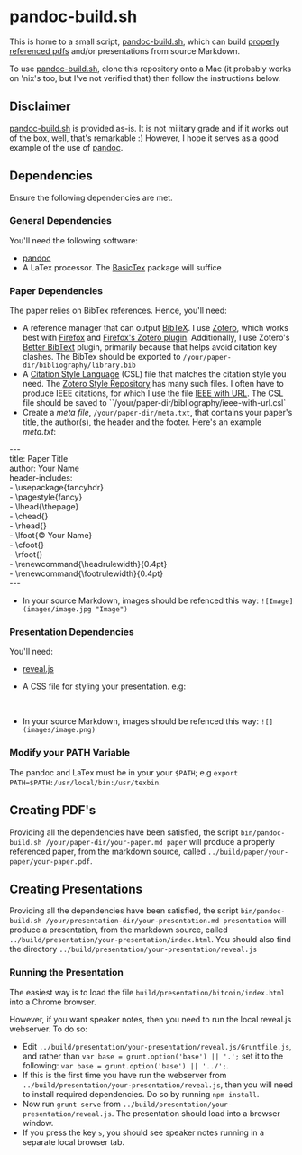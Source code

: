 # pandoc-build.sh

This is home to a small script, [pandoc-build.sh](bin/pandoc-build.sh), which can build [properly referenced pdfs](https://github.com/glowkeeper/Markdown-with-References) and/or presentations from source Markdown. 

To use [pandoc-build.sh](bin/pandoc-build.sh), clone this repository onto a Mac (it probably works on 'nix's too, but I've not verified that) then follow the instructions below.

## Disclaimer

[pandoc-build.sh](bin/pandoc-build.sh) is provided as-is. It is not military grade and if it works out of the box, well, that's remarkable :) However, I hope it serves as a good example of the use of [pandoc](https://github.com/jgm/pandoc/releases/download/1.17.0.2/).

## Dependencies

Ensure the following dependencies are met.

### General Dependencies

You'll need the following software:

+ [pandoc](https://github.com/jgm/pandoc/releases/download/1.17.0.2/pandoc-1.17.0.2-osx.pkg "pandoc")
+ A LaTex processor. The [BasicTex](http://tug.org/cgi-bin/mactex-download/BasicTeX.pkg "BasicTex") package will suffice

### Paper Dependencies

The paper relies on BibTex references. Hence, you'll need:

+ A reference manager that can output [BibTeX](http://www.bibtex.org/). I use [Zotero](https://www.zotero.org/), which works best with [Firefox](https://www.mozilla.org/en-GB/firefox/new/) and [Firefox's Zotero plugin](https://download.zotero.org/extension/zotero-4.0.29.10.xpi). Additionally, I use Zotero's [Better BibText](https://github.com/retorquere/zotero-better-bibtex) plugin, primarily because that helps avoid citation key clashes. The BibTex should be exported to `/your/paper-dir/bibliography/library.bib`
+ A [Citation Style Language](http://citationstyles.org/) (CSL) file that matches the citation style you need. The [Zotero Style Repository](https://www.zotero.org/styles) has many such files. I often have to produce IEEE citations, for which I use the file [IEEE with URL](https://www.zotero.org/styles/ieee-with-url). The CSL file should be saved to ``/your/paper-dir/bibliography/ieee-with-url.csl`
+ Create a _meta file_, `/your/paper-dir/meta.txt`, that contains your paper's title, the author(s), the header and the footer. Here's an example _meta.txt_:

---<br>
title: Paper Title<br>
author: Your Name<br>
header-includes:<br>
    - \usepackage{fancyhdr}<br>
    - \pagestyle{fancy}<br>
    - \lhead{\thepage}<br>
    - \chead{}<br>
    - \rhead{}<br>
    - \lfoot{© Your Name}<br>
    - \cfoot{}<br>
    - \rfoot{}<br>
    - \renewcommand{\headrulewidth}{0.4pt}<br>
    - \renewcommand{\footrulewidth}{0.4pt}<br>
---<br>

+ In your source Markdown, images should be refenced this way: `![Image](images/image.jpg "Image")`

### Presentation Dependencies

You'll need:

+ [reveal.js](https://github.com/hakimel/reveal.js/)
+ A CSS file for styling your presentation. e.g:

	<style type="text/css"><br>
	  .reveal .slides { margin-top: 40px; }<br>
	  .reveal .slides li { font-size: 1.1em; }<br>
	  .reveal p { font-size: 1.1em; }<br>
	</style><br>

+ In your source Markdown, images should be refenced this way: `![](images/image.png)`

### Modify your PATH Variable

The pandoc and LaTex must be in your your `$PATH`; e.g `export PATH=$PATH:/usr/local/bin:/usr/texbin`.

## Creating PDF's

Providing all the dependencies have been satisfied, the script `bin/pandoc-build.sh /your/paper-dir/your-paper.md paper` will produce a properly referenced paper, from the markdown source, called `../build/paper/your-paper/your-paper.pdf`. 

## Creating Presentations

Providing all the dependencies have been satisfied, the script `bin/pandoc-build.sh /your/presentation-dir/your-presentation.md presentation` will produce a presentation, from the markdown source, called `../build/presentation/your-presentation/index.html`. You should also find the directory `../build/presentation/your-presentation/reveal.js`

### Running the Presentation

The easiest way is to load the file `build/presentation/bitcoin/index.html` into a Chrome browser.

However, if you want speaker notes, then you need to run the local reveal.js webserver. To do so:

+ Edit `../build/presentation/your-presentation/reveal.js/Gruntfile.js`, and rather than `var base = grunt.option('base') || '.';` set it to the following: `var base = grunt.option('base') || '../';`.
+ If this is the first time you have run the webserver from `../build/presentation/your-presentation/reveal.js`, then you will need to install required dependencies. Do so by running `npm install`.
+ Now run `grunt serve` from `../build/presentation/your-presentation/reveal.js`. The presentation should load into a browser window.
+ If you press the key `s`, you should see speaker notes running in a separate local browser tab. 
